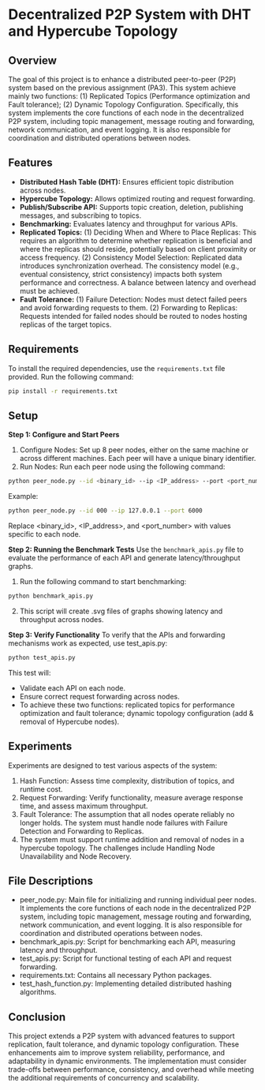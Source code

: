 # Decentralized P2P System with DHT and Hypercube Topology

## Overview
The goal of this project is to enhance a distributed peer-to-peer (P2P) system based on the previous assignment (PA3). This system achieve mainly two functions: (1) Replicated Topics (Performance optimization and Fault tolerance); (2) Dynamic Topology Configuration. Specifically, this system implements the core functions of each node in the decentralized P2P system, including topic management, message routing and forwarding, network communication, and event logging. It is also responsible for coordination and distributed operations between nodes.

## Features
- **Distributed Hash Table (DHT):** Ensures efficient topic distribution across nodes.
- **Hypercube Topology:** Allows optimized routing and request forwarding.
- **Publish/Subscribe API:** Supports topic creation, deletion, publishing messages, and subscribing to topics.
- **Benchmarking:** Evaluates latency and throughput for various APIs.
- **Replicated Topics:** (1) Deciding When and Where to Place Replicas: This requires an algorithm to determine whether replication is beneficial and where the replicas should reside, potentially based on client proximity or access frequency. (2) Consistency Model Selection: Replicated data introduces synchronization overhead. The consistency model (e.g., eventual consistency, strict consistency) impacts both system performance and correctness. A balance between latency and overhead must be achieved.
- **Fault Tolerance:** (1) Failure Detection: Nodes must detect failed peers and avoid forwarding requests to them. (2) Forwarding to Replicas: Requests intended for failed nodes should be routed to nodes hosting replicas of the target topics.
## Requirements
To install the required dependencies, use the `requirements.txt` file provided. Run the following command:
```bash
pip install -r requirements.txt
```

## Setup
**Step 1: Configure and Start Peers**
1. Configure Nodes: Set up 8 peer nodes, either on the same machine or across different machines. Each peer will have a unique binary identifier.
2. Run Nodes: Run each peer node using the following command:
```bash
python peer_node.py --id <binary_id> --ip <IP_address> --port <port_number>
```
Example:
```bash
python peer_node.py --id 000 --ip 127.0.0.1 --port 6000
```
Replace <binary_id>, <IP_address>, and <port_number> with values specific to each node.

**Step 2: Running the Benchmark Tests**
Use the `benchmark_apis.py` file to evaluate the performance of each API and generate latency/throughput graphs.
1. Run the following command to start benchmarking:
```bash
python benchmark_apis.py
```
2. This script will create .svg files of graphs showing latency and throughput across nodes.

**Step 3: Verify Functionality**
To verify that the APIs and forwarding mechanisms work as expected, use test_apis.py:
```bash
python test_apis.py
```
This test will:
- Validate each API on each node.
- Ensure correct request forwarding across nodes.
- To achieve these two functions: replicated topics for performance optimization and fault tolerance; dynamic topology configuration (add & removal of Hypercube nodes).

## Experiments
Experiments are designed to test various aspects of the system:

1. Hash Function: Assess time complexity, distribution of topics, and runtime cost.
2. Request Forwarding: Verify functionality, measure average response time, and assess maximum throughput.
3. Fault Tolerance: The assumption that all nodes operate reliably no longer holds. The system must handle node failures with Failure Detection and Forwarding to Replicas.
4. The system must support runtime addition and removal of nodes in a hypercube topology. The challenges include Handling Node Unavailability and Node Recovery.

## File Descriptions
- peer_node.py: Main file for initializing and running individual peer nodes. It implements the core functions of each node in the decentralized P2P system, including topic management, message routing and forwarding, network communication, and event logging. It is also responsible for coordination and distributed operations between nodes.
- benchmark_apis.py: Script for benchmarking each API, measuring latency and throughput.
- test_apis.py: Script for functional testing of each API and request forwarding.
- requirements.txt: Contains all necessary Python packages.
- test_hash_function.py: Implementing detailed distributed hashing algorithms.

## Conclusion
This project extends a P2P system with advanced features to support replication, fault tolerance, and dynamic topology configuration. These enhancements aim to improve system reliability, performance, and adaptability in dynamic environments. The implementation must consider trade-offs between performance, consistency, and overhead while meeting the additional requirements of concurrency and scalability.
